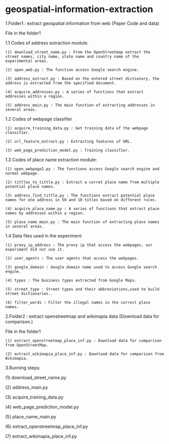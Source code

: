 # geospatial-information-extraction


1.Folder1 : extract geospatial information from web (Paper Code and data)
  
  File in the folder1
    
  1.1 Codes of address extraction module:

    (1) download_street_name.py : From the OpenStreetmap extract the street names, city name, state name and country name of the experimental areas.

    (2) open_web.py : The function access Google search engine.
    
    (3) address_extract.py : Based on the entered street dictionary, the address is extracted from the specified document.
    
    (4) acquire_addresses.py : A series of functions that extract addresses within a region.
    
    (5) address_main.py : The main function of extracting addresses in several areas.
    
  1.2 Codes of webpage classifier
  
    (1) acquire_training_data.py : Get training data of the webpage classifier.
    
    (2) url_feature_extract.py : Extracting features of URL.
    
    (3) web_page_prediction_model.py : Training classifier.
    
  1.3 Codes of place name extraction module:
  
    (1) open_webpage2.py : The functions access Google search engine and normal webpage.
    
    (2) tittles_to_tittle.py : Extract a corret place name from multiple potential place names.
    
    (3) address_find_tittle.py : The functions extract potential place names for one address in 50 and 10 titles based on different rules.
    
    (4) acquire_place_name.py : A series of functions that extract place names by addresses within a region.
    
    (5) place_name_main.py : The main function of extracting place names in several areas.
    
  1.4 Data files used in the experiment:
    
    (1) proxy_ip_address : The proxy ip that access the webpages, our experiment did not use it.
    
    (2) user_agents : The user agents that access the webpages.
    
    (3) google_domain : Google domain name used to access Google search engine.
    
    (4) types : The business types extracted from Google Maps.
    
    (5) street_type : Street types and their abbreviations,used to build street dictionaries..
    
    (6) filter_words : Filter the illegal names in the correct place names.
    
2.Folder2 : extract openstreetmap and wikimapia data (Download data for comparison.)
  
  File in the folder1
  
    (1) extract_openstreetmap_place_inf.py : Download data for comparison from OpenStreetMap.
    
    (2) extract_wikimapia_place_inf.py : Download data for comparison from Wikimapia.
    
3.Running steps:

  (1) download_street_name.py
  
  (2) address_main.py
  
  (3) acquire_training_data.py
  
  (4) web_page_prediction_model.py
  
  (5) place_name_main.py

  (6) extract_openstreetmap_place_inf.py
  
  (7) extract_wikimapia_place_inf.py
